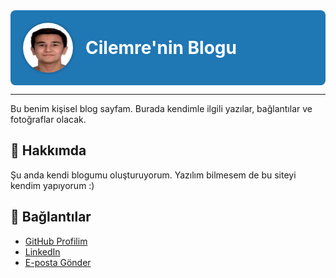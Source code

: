 <div style="display: flex; align-items: center; background-color: #1f77b4; padding: 20px; color: white; border-radius: 8px;">
  <img src="profil.jpeg" alt="Profil Fotoğrafı" style="width: 80px; height: 80px; border-radius: 50%; margin-right: 20px; box-shadow: 0 0 5px rgba(0,0,0,0.3);">
  <h1 style="margin: 0;">Cilemre'nin Blogu</h1>
</div>

---

Bu benim kişisel blog sayfam. Burada kendimle ilgili yazılar, bağlantılar ve fotoğraflar olacak.

## 📸 Hakkımda

Şu anda kendi blogumu oluşturuyorum. Yazılım bilmesem de bu siteyi kendim yapıyorum :)

## 🔗 Bağlantılar

- [GitHub Profilim](https://github.com/cilemre)
- [LinkedIn](https://linkedin.com)
- [E-posta Gönder](mailto:ornek@mail.com)
